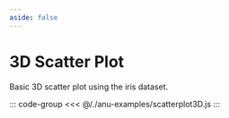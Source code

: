 ```yaml
---
aside: false
---
```

<script setup>
import { scatterplot3D } from '../anu-examples/scatterplot3D.js'
</script>

# 3D Scatter Plot 
Basic 3D scatter plot using the iris dataset.

<singleView :scene="scatterplot3D" />

::: code-group
<<< @/./anu-examples/scatterplot3D.js 
:::